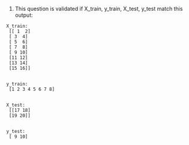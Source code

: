 1. This question is validated if X_train, y_train, X_test, y_test match this output:

```console
X_train:
 [[ 1  2]
 [ 3  4]
 [ 5  6]
 [ 7  8]
 [ 9 10]
 [11 12]
 [13 14]
 [15 16]]


y_train:
 [1 2 3 4 5 6 7 8]


X_test:
 [[17 18]
 [19 20]]


y_test:
 [ 9 10]
```
